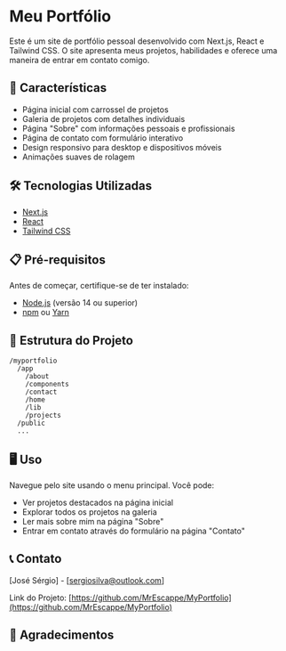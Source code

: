 # Meu Portfólio

Este é um site de portfólio pessoal desenvolvido com Next.js, React e Tailwind CSS. O site apresenta meus projetos, habilidades e oferece uma maneira de entrar em contato comigo.

## 🚀 Características

- Página inicial com carrossel de projetos
- Galeria de projetos com detalhes individuais
- Página "Sobre" com informações pessoais e profissionais
- Página de contato com formulário interativo
- Design responsivo para desktop e dispositivos móveis
- Animações suaves de rolagem

## 🛠 Tecnologias Utilizadas

- [Next.js](https://nextjs.org/)
- [React](https://reactjs.org/)
- [Tailwind CSS](https://tailwindcss.com/)

## 📋 Pré-requisitos

Antes de começar, certifique-se de ter instalado:
- [Node.js](https://nodejs.org/) (versão 14 ou superior)
- [npm](https://www.npmjs.com/) ou [Yarn](https://yarnpkg.com/)


## 📁 Estrutura do Projeto

```
/myportfolio
  /app
    /about
    /components
    /contact
    /home
    /lib
    /projects
  /public
  ...
```

## 🖥 Uso

Navegue pelo site usando o menu principal. Você pode:
- Ver projetos destacados na página inicial
- Explorar todos os projetos na galeria
- Ler mais sobre mim na página "Sobre"
- Entrar em contato através do formulário na página "Contato"


## 📞 Contato

[José Sérgio] - [sergiosilva@outlook.com]

Link do Projeto: [https://github.com/MrEscappe/MyPortfolio](https://github.com/MrEscappe/MyPortfolio)

## 🙏 Agradecimentos
